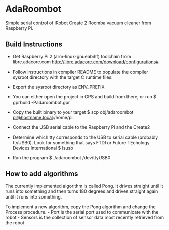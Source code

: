 # AdaRoombot

Simple serial control of iRobot Create 2 Roomba vacuum cleaner from Raspberry Pi.

## Build Instructions

- Get Raspberry Pi 2 (arm-linux-gnueabihf) toolchain from libre.adacore.com
http://libre.adacore.com/download/configurations#

- Follow instructions in compiler README to populate the compiler sysroot directory with the target C runtime files.

- Export the sysroot directory as ENV_PREFIX

- You can either open the project in GPS and build from there, or run
	$ gprbuild -Padaroombot.gpr

- Copy the built binary to your target
	$ scp obj/adaroombot pi@hostname.local:/home/pi

- Connect the USB serial cable to the Raspberry Pi and the Create2

- Determine which tty corresponds to the USB to serial cable (probably ttyUSB0). Look for something that says FTDI or Future TEchology Devices International
	$ lsusb

- Run the program
	$ ./adaroombot /dev/ttyUSB0

## How to add algorithms

The currently implemented algorithm is called Pong. It drives straight until it runs into something and then turns 180 degrees and drives straight again until it runs into something. 

To implement a new algorithm, copy the Pong algorithm and change the Process procedure. 
	- Port is the serial port used to communicate with the robot
	- Sensors is the collection of sensor data most recently retrieved from the robot



